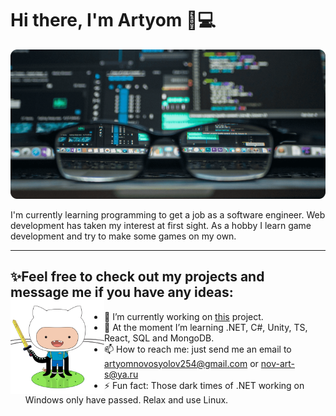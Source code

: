 # Hi there, I'm Artyom 👋💻

![](hat-image.png)

I'm currently learning programming to get a job as a software engineer. Web development has taken my interest 
at first sight. As a hobby I learn game development and try to make some games on my own. 

---

## ✨Feel free to check out my projects and message me if you have any ideas: <img align="left" width="150" height="150" src="adventure-cat.png">

- 🔭 I’m currently working on [this](https://github.com/potyoma/MyUnsplash) project.
- 🌱 At the moment I’m learning .NET, C#, Unity, TS, React, SQL and MongoDB.
- 📫 How to reach me: just send me an email to artyomnovosyolov254@gmail.com or nov-art-s@ya.ru
- ⚡ Fun fact: Those dark times of .NET working on Windows only have passed. Relax and use Linux.
